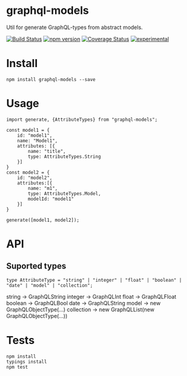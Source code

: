 # graphql-models
Util for generate GraphQL-types from abstract models.

[![Build Status](https://travis-ci.org/arvitaly/graphql-models.svg?branch=master)](https://travis-ci.org/arvitaly/graphql-models)
[![npm version](https://badge.fury.io/js/graphql-models.svg)](https://badge.fury.io/js/graphql-models)
[![Coverage Status](https://coveralls.io/repos/github/arvitaly/graphql-models/badge.svg?branch=master)](https://coveralls.io/github/arvitaly/graphql-models?branch=master)
[![experimental](http://badges.github.io/stability-badges/dist/experimental.svg)](http://github.com/badges/stability-badges)

# Install

    npm install graphql-models --save

# Usage

    import generate, {AttributeTypes} from "graphql-models";
    
    const model1 = {
        id: "model1",
        name: "Model1",
        attributes: [{
            name: "title",
            type: AttributeTypes.String
        }]
    }
    const model2 = {
        id: "model2",
        attributes:[{
            name: "m1",
            type: AttributeTypes.Model,
            modelId: "model1"
        }]
    }

    generate([model1, model2]);

# API

## Suported types

    type AttributeType = "string" | "integer" | "float" | "boolean" | "date" | "model" | "collection";

string -> GraphQLString
integer -> GraphQLInt
float -> GraphQLFloat
boolean -> GraphQLBool
date -> GraphQLString
model -> new GraphQLObjectType(...)
collection -> new GraphQLList(new GraphQLObjectType(...))

# Tests

    npm install
    typings install
    npm test